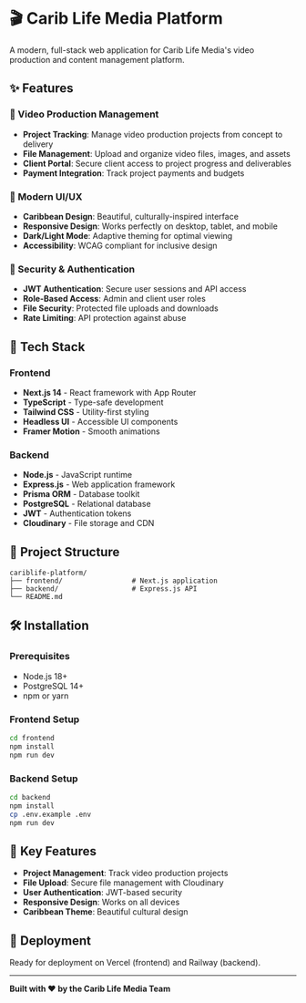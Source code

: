 # 🎬 Carib Life Media Platform

A modern, full-stack web application for Carib Life Media's video production and content management platform.

## ✨ Features

### 🎥 Video Production Management
- **Project Tracking**: Manage video production projects from concept to delivery
- **File Management**: Upload and organize video files, images, and assets
- **Client Portal**: Secure client access to project progress and deliverables
- **Payment Integration**: Track project payments and budgets

### 🎨 Modern UI/UX
- **Caribbean Design**: Beautiful, culturally-inspired interface
- **Responsive Design**: Works perfectly on desktop, tablet, and mobile
- **Dark/Light Mode**: Adaptive theming for optimal viewing
- **Accessibility**: WCAG compliant for inclusive design

### 🔐 Security & Authentication
- **JWT Authentication**: Secure user sessions and API access
- **Role-Based Access**: Admin and client user roles
- **File Security**: Protected file uploads and downloads
- **Rate Limiting**: API protection against abuse

## 🚀 Tech Stack

### Frontend
- **Next.js 14** - React framework with App Router
- **TypeScript** - Type-safe development
- **Tailwind CSS** - Utility-first styling
- **Headless UI** - Accessible UI components
- **Framer Motion** - Smooth animations

### Backend
- **Node.js** - JavaScript runtime
- **Express.js** - Web application framework
- **Prisma ORM** - Database toolkit
- **PostgreSQL** - Relational database
- **JWT** - Authentication tokens
- **Cloudinary** - File storage and CDN

## 📁 Project Structure

```
cariblife-platform/
├── frontend/                 # Next.js application
├── backend/                  # Express.js API
└── README.md
```

## 🛠️ Installation

### Prerequisites
- Node.js 18+ 
- PostgreSQL 14+
- npm or yarn

### Frontend Setup
```bash
cd frontend
npm install
npm run dev
```

### Backend Setup
```bash
cd backend
npm install
cp .env.example .env
npm run dev
```

## 🎯 Key Features

- **Project Management**: Track video production projects
- **File Upload**: Secure file management with Cloudinary
- **User Authentication**: JWT-based security
- **Responsive Design**: Works on all devices
- **Caribbean Theme**: Beautiful cultural design

## 🚀 Deployment

Ready for deployment on Vercel (frontend) and Railway (backend).

---

**Built with ❤️ by the Carib Life Media Team**
